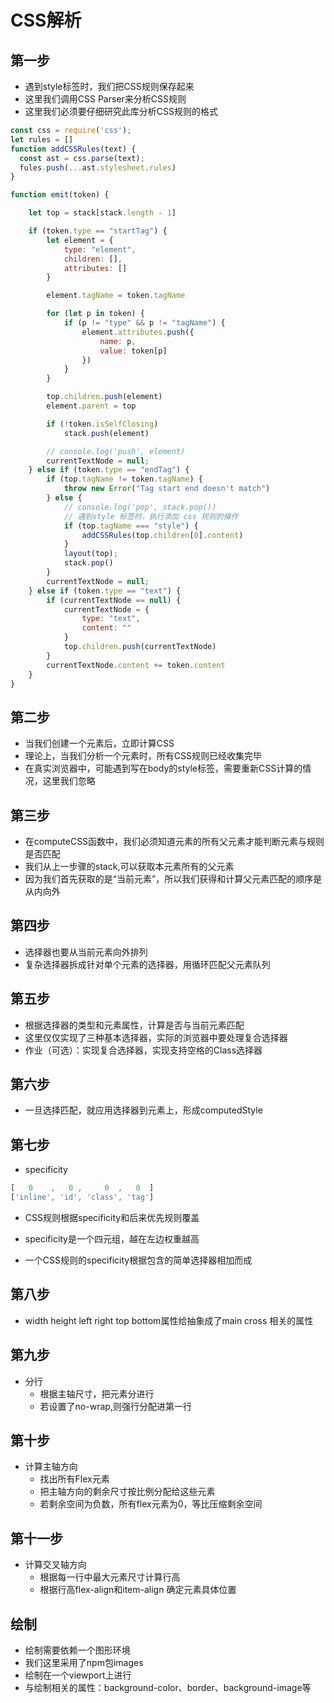 
# CSS解析

## 第一步

- 遇到style标签时，我们把CSS规则保存起来
- 这里我们调用CSS Parser来分析CSS规则
- 这里我们必须要仔细研究此库分析CSS规则的格式

```js
const css = require('css');
let rules = []
function addCSSRules(text) {
  const ast = css.parse(text);
  fules.push(...ast.stylesheet.rules)
}

function emit(token) {

    let top = stack[stack.length - 1]

    if (token.type == "startTag") {
        let element = {
            type: "element",
            children: [],
            attributes: []
        }

        element.tagName = token.tagName

        for (let p in token) {
            if (p != "type" && p != "tagName") {
                element.attributes.push({
                    name: p,
                    value: token[p]
                })
            }
        }

        top.children.push(element)
        element.parent = top

        if (!token.isSelfClosing)
            stack.push(element)

        // console.log('push', element)
        currentTextNode = null;
    } else if (token.type == "endTag") {
        if (top.tagName != token.tagName) {
            throw new Error("Tag start end doesn't match")
        } else {
            // console.log('pop', stack.pop())
            // 遇到style 标签时，执行添加 css 规则的操作
            if (top.tagName === "style") {
                addCSSRules(top.children[0].content)
            }
            layout(top);
            stack.pop()
        }
        currentTextNode = null;
    } else if (token.type == "text") {
        if (currentTextNode == null) {
            currentTextNode = {
                type: "text",
                content: ""
            }
            top.children.push(currentTextNode)
        }
        currentTextNode.content += token.content
    }
}
```

## 第二步

- 当我们创建一个元素后，立即计算CSS
- 理论上，当我们分析一个元素时，所有CSS规则已经收集完毕
- 在真实浏览器中，可能遇到写在body的style标签，需要重新CSS计算的情况，这里我们忽略

## 第三步

- 在computeCSS函数中，我们必须知道元素的所有父元素才能判断元素与规则是否匹配
- 我们从上一步骤的stack,可以获取本元素所有的父元素
- 因为我们首先获取的是“当前元素”，所以我们获得和计算父元素匹配的顺序是从内向外

## 第四步

- 选择器也要从当前元素向外排列
- 复杂选择器拆成针对单个元素的选择器，用循环匹配父元素队列

## 第五步

- 根据选择器的类型和元素属性，计算是否与当前元素匹配
- 这里仅仅实现了三种基本选择器，实际的浏览器中要处理复合选择器
- 作业（可选）：实现复合选择器，实现支持空格的Class选择器

## 第六步

- 一旦选择匹配，就应用选择器到元素上，形成computedStyle

## 第七步

- specificity

```javascript
[   0    ,   0 ,     0  ,   0  ]
['inline', 'id', 'class', 'tag']
```

- CSS规则根据specificity和后来优先规则覆盖

- specificity是一个四元组，越在左边权重越高

- 一个CSS规则的specificity根据包含的简单选择器相加而成

## 第八步


<ME-img url="/images/browser/axis.jpg"/>

- width height left right top bottom属性给抽象成了main cross 相关的属性

## 第九步

- 分行
  - 根据主轴尺寸，把元素分进行
  - 若设置了no-wrap,则强行分配进第一行

## 第十步

- 计算主轴方向
  - 找出所有Flex元素
  - 把主轴方向的剩余尺寸按比例分配给这些元素
  - 若剩余空间为负数，所有flex元素为0，等比压缩剩余空间

## 第十一步

- 计算交叉轴方向
  - 根据每一行中最大元素尺寸计算行高
  - 根据行高flex-align和item-align 确定元素具体位置

## 绘制

- 绘制需要依赖一个图形环境
- 我们这里采用了npm包images
- 绘制在一个viewport上进行
- 与绘制相关的属性：background-color、border、background-image等